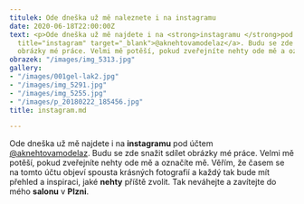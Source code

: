 ```yaml
---
titulek: Ode dneška už mě naleznete i na instagramu
date: 2020-06-18T22:00:00Z
text: <p>Ode dneška už mě najdete i na <strong>instagramu </strong>pod účtem <a href="https://www.instagram.com/aknehtovamodelaz/"
  title="instagram" target="_blank">@aknehtovamodelaz</a>. Budu se zde snažit sdílet
  obrázky mé práce. Velmi mě potěší, pokud zveřejníte nehty ode mě a označíte mě.</p>
obrazek: "/images/img_5313.jpg"
gallery:
- "/images/001gel-lak2.jpg"
- "/images/img_5291.jpg"
- "/images/img_5255.jpg"
- "/images/p_20180222_185456.jpg"
title: instagram.md

---
```

Ode dneška už mě najdete i na **instagramu** pod účtem [@aknehtovamodelaz](https://www.instagram.com/aknehtovamodelaz/ "instagram"). Budu se zde snažit sdílet obrázky mé práce. Velmi mě potěší, pokud zveřejníte nehty ode mě a označíte mě. Věřím, že časem se na tomto účtu objeví spousta krásných fotografií a každý tak bude mít přehled a inspiraci, jaké **nehty** příště zvolit. Tak neváhejte a zavítejte do mého **salonu** v **Plzni**.